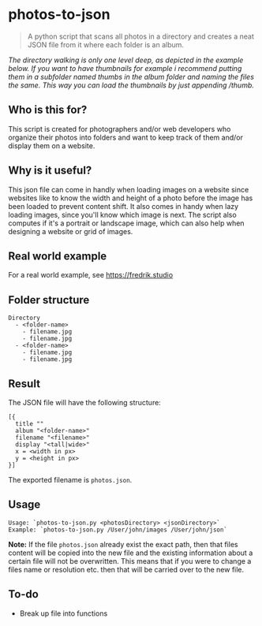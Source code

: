 # photos-to-json

> A python script that scans all photos in a directory and creates a neat JSON file from it where each folder is an album.

*The directory walking is only one level deep, as depicted in the example below. If you want to have thumbnails for example i recommend putting them in a subfolder named thumbs in the album folder and naming the files the same. This way you can load the thumbnails by just appending /thumb.*

## Who is this for? 
This script is created for photographers and/or web developers who organize their photos into folders and want to keep track of them and/or display them on a website.

## Why is it useful? 
This json file can come in handly when loading images on a website since websites like to know the width and height of a photo before the image has been loaded to prevent content shift. It also comes in handy when lazy loading images, since you'll know which image is next. The script also computes if it's a portrait or landscape image, which can also help when designing a website or grid of images.

## Real world example
For a real world example, see <https://fredrik.studio>

## Folder structure
```
Directory
  - <folder-name>
    - filename.jpg
    - filename.jpg
  - <folder-name>
    - filename.jpg
    - filename.jpg
```
## Result
The JSON file will have the following structure:
```
[{
  title ""
  album "<folder-name>"
  filename "<filename>"
  display "<tall|wide>"
  x = <width in px>
  y = <height in px>
}]
```

The exported filename is `photos.json`.

## Usage
```
Usage: `photos-to-json.py <photosDirectory> <jsonDirectory>`
Example: `photos-to-json.py /User/john/images /User/john/json`
```
**Note:** If the file `photos.json` already exist the exact path, then that files content will be copied into the new file and the existing information about a certain file will not be overwritten. This means that if you were to change a files name or resolution etc. then that will be carried over to the new file.  

## To-do

- Break up file into functions
